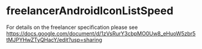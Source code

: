 # freelancerAndroidIconListSpeed


For details on the freelancer specification please see https://docs.google.com/document/d/1zVsRurY3cbpMO0Uw8_eHuoW5zbr5tMJPYHwZTyQHacY/edit?usp=sharing
